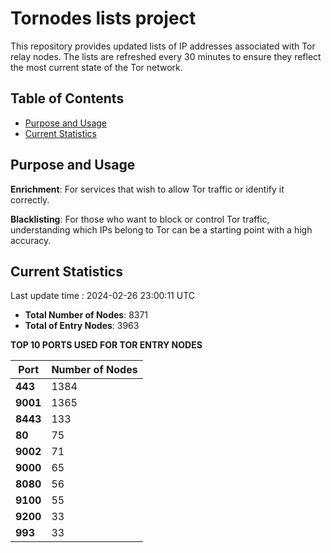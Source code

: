 # Tornodes lists project

This repository provides updated lists of IP addresses associated with Tor relay nodes. The lists are refreshed every 30 minutes to ensure they reflect the most current state of the Tor network.

## Table of Contents

- [Purpose and Usage](#purpose-and-usage)
- [Current Statistics](#current-statistics)


## Purpose and Usage

**Enrichment**: For services that wish to allow Tor traffic or identify it correctly.

**Blacklisting**: For those who want to block or control Tor traffic, understanding which IPs belong to Tor can be a starting point with a high accuracy.

## Current Statistics

Last update time : 2024-02-26 23:00:11 UTC

- **Total Number of Nodes**: 8371
- **Total of Entry Nodes**: 3963

**TOP 10 PORTS USED FOR TOR ENTRY NODES**

| **Port** | **Number of Nodes** |
|------|-----------------|
| **443**   | 1384  |
| **9001**   | 1365  |
| **8443**   | 133  |
| **80**   | 75  |
| **9002**   | 71  |
| **9000**   | 65  |
| **8080**   | 56  |
| **9100**   | 55  |
| **9200**   | 33  |
| **993**   | 33  |

